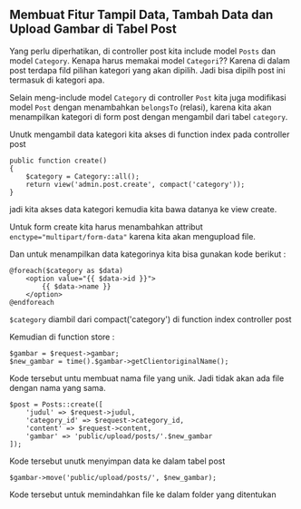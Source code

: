 ## Membuat Fitur Tampil Data, Tambah Data dan Upload Gambar di Tabel Post

Yang perlu diperhatikan, di controller post kita include model `Posts` dan model `Category`. Kenapa harus memakai model `Categori`??
Karena di dalam post terdapa fild pilihan kategori yang akan dipilih. Jadi bisa dipilh post ini termasuk di kategori apa.

Selain meng-include model `Category` di controller `Post` kita juga modifikasi model `Post` dengan menambahkan `belongsTo` (relasi), karena kita akan menampilkan kategori di form post dengan mengambil dari tabel `category`.

Unutk mengambil data kategori kita akses di function index pada controller post
```
public function create()
{
    $category = Category::all();
    return view('admin.post.create', compact('category'));
}
```
jadi kita akses data kategori kemudia kita bawa datanya ke view create.

Untuk form create kita harus menambahkan attribut `enctype="multipart/form-data"` karena kita akan mengupload file.

Dan untuk menampilkan data kategorinya kita bisa gunakan kode berikut :
```
@foreach($category as $data)
    <option value="{{ $data->id }}">
        {{ $data->name }}
    </option>
@endforeach
```
`$category` diambil dari compact('category') di function index controller post


Kemudian di function store :
```
$gambar = $request->gambar;
$new_gambar = time().$gambar->getClientoriginalName();
```
Kode tersebut untu membuat nama file yang unik. Jadi tidak akan ada file dengan nama yang sama.

```
$post = Posts::create([
    'judul' => $request->judul,
    'category_id' => $request->category_id,
    'content' => $request->content,
    'gambar' => 'public/upload/posts/'.$new_gambar
]);
```
Kode tersebut unutk menyimpan data ke dalam tabel post

```
$gambar->move('public/upload/posts/', $new_gambar);
```
Kode tersebut untuk memindahkan file ke dalam folder yang ditentukan
